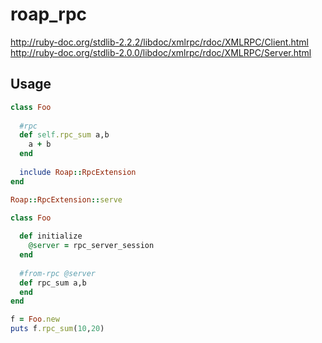 roap_rpc
====

http://ruby-doc.org/stdlib-2.2.2/libdoc/xmlrpc/rdoc/XMLRPC/Client.html<br>
http://ruby-doc.org/stdlib-2.0.0/libdoc/xmlrpc/rdoc/XMLRPC/Server.html<br>

Usage
----
```rb
class Foo
  
  #rpc
  def self.rpc_sum a,b
    a + b
  end
  
  include Roap::RpcExtension
end

Roap::RpcExtension::serve
```
```rb
class Foo
  
  def initialize
    @server = rpc_server_session
  end
  
  #from-rpc @server
  def rpc_sum a,b
  end
end

f = Foo.new
puts f.rpc_sum(10,20)
```
